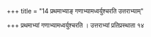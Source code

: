 +++
title = "14 प्रथमाभ्याङ् गणाभ्यामध्वर्युश्चरति उत्तराभ्याम्"

+++
प्रथमाभ्यां गणाभ्यामध्वर्युश्चरति । उत्तराभ्यां प्रतिप्रस्थाता १४